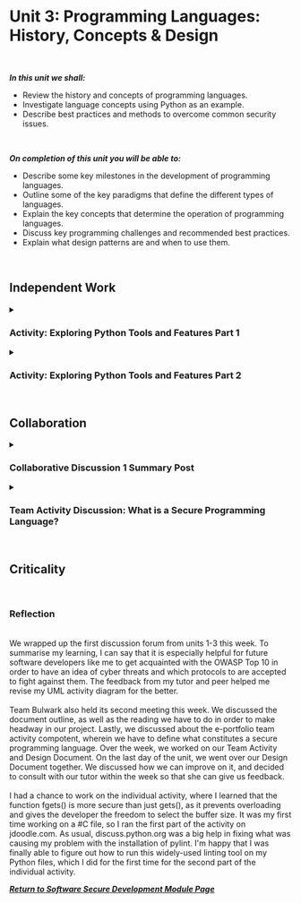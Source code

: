 <!--layout: page
title: "SSDCS Unit 3 "
permalink: /ssdcs_unit3-->

# Unit 3: Programming Languages: History, Concepts & Design
<br>

_**In this unit we shall:** <br>_

- Review the history and concepts of programming languages.<br>
- Investigate language concepts using Python as an example.<br>
- Describe best practices and methods to overcome common security issues.<br>
<br>

_**On completion of this unit you will be able to:** <br>_
- Describe some key milestones in the development of programming languages.<br>
- Outline some of the key paradigms that define the different types of languages.<br>
- Explain the key concepts that determine the operation of programming languages.<br>
- Discuss key programming challenges and recommended best practices.<br>
- Explain what design patterns are and when to use them.<br>
<br>

## Independent Work

<details><summary><h3>Activity: Exploring Python Tools and Features Part 1</h3></summary><br>  
In this example, you will compile and run a program in C using the Jupyter notebook workspace provided (Buffer Overflow in C). The program is already provided as bufoverflow.c - a simple program that creates a buffer and then asks you for a name, and prints it back out to the screen.
<br>
<img src="images/ssdcs_unit3_activity1.png?raw=true"/>
<img src="images/ssdcs_unit3_activity2.png?raw=true"/>
<img src="images/ssdcs_unit3_activityanswer1.png?raw=true"/>
<br>
<br>
</details>
<details><summary><h3>Activity: Exploring Python Tools and Features Part 2</h3></summary><br>  
Now carry out a comparison of this code with one in Python (Buffer Overflow in Python), following these instructions:<br>
<br>
In your workspace, you will be using the file called Overflow.py. You are able to download the zip file 'buffer-overflow-in-python' along with additional instructions in the PDF 'Exploring Python Tools and Features'.
<br>
<img src="images/ssdcs_unit3_activity3.png?raw=true"/>
<img src="images/ssdcs_unit3_activityanswer2.png?raw=true"/>
<img src="images/ssdcs_unit3_activity4.png?raw=true"/>
<img src="images/ssdcs_unit3_activity5.png?raw=true"/>
<img src="images/ssdcs_unit3_activityanswer3.png?raw=true"/>
<br>
<br>
</details><br>
  
## Collaboration

<details><summary><h3>Collaborative Discussion 1 Summary Post</h3></summary>

<img src="images/ssdcs_unit3_summary1.jpg?raw=true"/>
<img src="images/ssdcs_unit3_summary2.jpg?raw=true"/>
<img src="images/ssdcs_unit3_summary3.jpg?raw=true"/>
<img src="images/ssdcs_unit3_summary4.jpg?raw=true"/>
<img src="images/ssdcs_unit3_summary5.jpg?raw=true"/></details> 
<details><summary><h3>Team Activity Discussion: What is a Secure Programming Language?</h3></summary>
<br>
Team Discussion: What is a Secure Programming Language?
You should read Chapter 2,6,7,8 of the course text (Pillai, 2017) and Cifuentes & Bierman (2019) and then answer the questions below, adding them as evidence to your e-portfolio.<br>
<br>
Team component:<br>
You should discuss your answers within your team, and you can share your team responses with the tutor for formative feedback or discuss it in next week’s seminar.<br>
<br>
>Team members: Gareth Williams, Mario Butorac, Miguel Bezares, and Patricia Santos
<br>

<img src="images/ssdcs_unit3_teamactivity1.jpg?raw=true"/>
<img src="images/ssdcs_unit3_teamactivity2.jpg?raw=true"/>
<img src="images/ssdcs_unit3_teamactivity3.jpg?raw=true"/>
<img src="images/ssdcs_unit3_teamactivity4.jpg?raw=true"/>
<img src="images/ssdcs_unit3_teamactivity5.jpg?raw=true"/>
<img src="images/ssdcs_unit3_teamactivity6.jpg?raw=true"/>
<img src="images/ssdcs_unit3_teamactivity7.jpg?raw=true"/>
<img src="images/ssdcs_unit3_teamactivity8.jpg?raw=true"/>
</details><br>

## Criticality 
<br>

### Reflection

<br>
We wrapped up the first discussion forum from units 1-3 this week. To summarise my learning, I can say that it is especially helpful for future software developers like me to get acquainted with the OWASP Top 10 in order to have an idea of cyber threats and which protocols to are accepted to fight against them. The feedback from my tutor and peer helped me revise my UML activity diagram for the better.<br>
<br>
Team Bulwark also held its second meeting this week. We discussed the document outline, as well as the reading we have to do in order to make headway in our project. Lastly, we discussed about the e-portfolio team activity compotent, wherein we have to define what constitutes a secure programming language. Over the week, we worked on our Team Activity and Design Document. On the last day of the unit, we went over our Design Document together. We discussed how we can improve on it, and decided to consult with our tutor within the week so that she can give us feedback. <br>
<br>
I had a chance to work on the individual activity, where I learned that the function fgets() is more secure than just gets(), as it prevents overloading and gives the developer the freedom to select the buffer size. It was my first time working on a #C file, so I ran the first part of the activity on jdoodle.com. As usual, discuss.python.org was a big help in fixing what was causing my problem with the installation of pylint. I'm happy that I was finally able to figure out how to run this widely-used linting tool on my Python files, which I did for the first time for the second part of the individual activity.  
<br>

**_[Return to Software Secure Development Module Page](https://patzsantos.github.io/e-portfolio-uoeo/ssdcs_landing)_**
